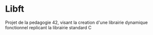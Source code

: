 # Libft
Projet de la pedagogie 42, visant la creation d'une librairie dynamique fonctionnel replicant la librairie standard C
